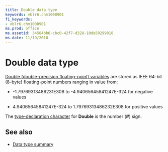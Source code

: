 ```yaml
---
title: Double data type
keywords: vblr6.chm1008901
f1_keywords:
- vblr6.chm1008901
ms.prod: office
ms.assetid: 34504bb6-cbc0-42f7-d328-10da50299018
ms.date: 11/19/2018
---
```



# Double data type

[Double (double-precision floating-point) variables](../../Glossary/vbe-glossary.md#double-data-type) are stored as IEEE 64-bit (8-byte) floating-point numbers ranging in value from:

- -1.79769313486231E308 to -4.94065645841247E-324 for negative values

- 4.94065645841247E-324 to 1.79769313486232E308 for positive values 

The [type-declaration character](../../Glossary/vbe-glossary.md#type-declaration-character) for **Double** is the number (**#**) sign.

## See also

- [Data type summary](data-type-summary.md)

